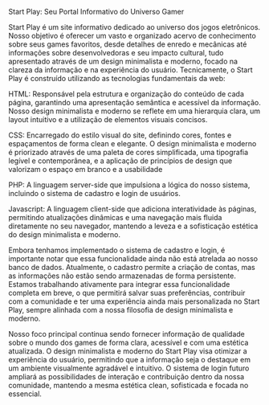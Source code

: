 Start Play: Seu Portal Informativo do Universo Gamer

Start Play é um site informativo dedicado ao universo dos jogos eletrônicos. Nosso objetivo é oferecer um vasto e organizado acervo de conhecimento sobre seus games favoritos, desde detalhes de enredo e mecânicas até informações sobre desenvolvedoras e seu impacto cultural, tudo apresentado através de um design minimalista e moderno, focado na clareza da informação e na experiência do usuário.
Tecnicamente, o Start Play é construído utilizando as tecnologias fundamentais da web:

HTML: Responsável pela estrutura e organização do conteúdo de cada página, garantindo uma apresentação semântica e acessível da informação. Nosso design minimalista e moderno se reflete em uma hierarquia clara, um layout intuitivo e a utilização de elementos visuais concisos.

CSS: Encarregado do estilo visual do site, definindo cores, fontes e espaçamentos de forma clean e elegante. O design minimalista e moderno é priorizado através de uma paleta de cores simplificada, uma tipografia legível e contemporânea, e a aplicação de princípios de design que valorizam o espaço em branco e a usabilidade

PHP: A linguagem server-side que impulsiona a lógica do nosso sistema, incluindo o sistema de cadastro e login de usuários.

Javascript: A linguagem client-side que adiciona interatividade às páginas, permitindo atualizações dinâmicas e uma navegação mais fluida diretamente no seu navegador, mantendo a leveza e a sofisticação estética do design minimalista e moderno.

Embora tenhamos implementado o sistema de cadastro e login, é importante notar que essa funcionalidade ainda não está atrelada ao nosso banco de dados. Atualmente, o cadastro permite a criação de contas, mas as informações não estão sendo armazenadas de forma persistente. Estamos trabalhando ativamente para integrar essa funcionalidade completa em breve, o que permitirá salvar suas preferências, contribuir com a comunidade e ter uma experiência ainda mais personalizada no Start Play, sempre alinhada com a nossa filosofia de design minimalista e moderno.

Nosso foco principal continua sendo fornecer informação de qualidade sobre o mundo dos games de forma clara, acessível e com uma estética atualizada. O design minimalista e moderno do Start Play visa otimizar a experiência do usuário, permitindo que a informação seja o destaque em um ambiente visualmente agradável e intuitivo. O sistema de login futuro ampliará as possibilidades de interação e contribuição dentro da nossa comunidade, mantendo a mesma estética clean, sofisticada e focada no essencial.
